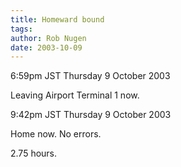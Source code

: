 ```yaml
---
title: Homeward bound
tags: 
author: Rob Nugen
date: 2003-10-09
---
```


<p class=date>6:59pm JST Thursday 9 October 2003</p>

<p>Leaving Airport Terminal 1 now.</p>

<p class=date>9:42pm JST Thursday 9 October 2003</p>

<p>Home now.  No errors.</p>

<p>2.75 hours.</p>
